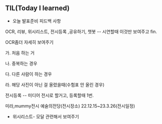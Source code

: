 ## TIL(Today I learned)

* 오늘 발표준비 피드백 사항

OCR, 리뷰, 위시리스트, 전시등록 ,공유하기, 챗봇 -- 시연할때 이것만 보여주고 fin.

OCR좀더 자세히 보여주기

  가. 처음 하는 거
 
  나. 중복하는 경우
  
  다. 다른 사람이 하는 경우
  
  라. 해당 사진이 아닌 걸 올렸을때(수험표 안 올린 경우)

전시등록 -- 미디어 전시로 할거고, 등록할때 1번.

미라,mummy전시 예술의전당(전시장소) 22.12.15~23.3.26(전시일정)


* 위시리스트- 모달 관련해서 보여주기
